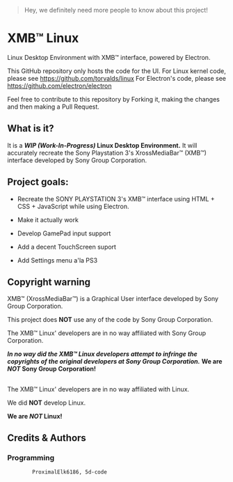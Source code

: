 > Hey, we definitely need more people to know about this project!
# XMB™ Linux
Linux Desktop Environment with XMB™ interface, powered by Electron.

This GitHub repository only hosts the code for the UI.
For Linux kernel code, please see https://github.com/torvalds/linux
For Electron's code, please see https://github.com/electron/electron

Feel free to contribute to this repository by Forking it, making the changes and then making a Pull Request.

## What is it?

It is a **_WIP (Work-In-Progress)_ Linux Desktop Environment.** It will accurately recreate the Sony Playstation 3's XrossMediaBar™ (XMB™) interface developed by Sony Group Corporation.

## Project goals:
- Recreate the SONY PLAYSTATION 3's XMB™ interface using HTML + CSS + JavaScript while using Electron. 

- Make it actually work

- Develop GamePad input support

- Add a decent TouchScreen suport

- Add Settings menu a'la PS3
## Copyright warning

XMB™ (XrossMediaBar™) is a Graphical User interface developed by Sony Group Corporation.

This project does **NOT** use any of the code by Sony Group Corporation.

The XMB™ Linux' developers are in no way affiliated with Sony Group Corporation.

***In no way did the XMB™ Linux developers attempt to infringe the copyrights of the original developers at Sony Group Corporation.***
**We are _NOT_ Sony Group Corporation!**



##

The XMB™ Linux' developers are in no way affiliated with Linux.

We did **NOT** develop Linux.

**We are _NOT_ Linux!**


## Credits & Authors


### Programming
            ProximalElk6186, 5d-code
